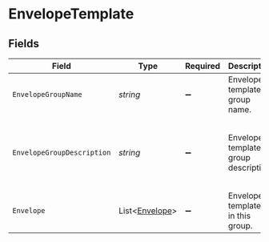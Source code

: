 # EnvelopeTemplate


## Fields

| Field                                                 | Type                                                  | Required                                              | Description                                           | Example                                               |
| ----------------------------------------------------- | ----------------------------------------------------- | ----------------------------------------------------- | ----------------------------------------------------- | ----------------------------------------------------- |
| `EnvelopeGroupName`                                   | *string*                                              | :heavy_minus_sign:                                    | Envelope template group name.                         | Koperty z logiem firmy                                |
| `EnvelopeGroupDescription`                            | *string*                                              | :heavy_minus_sign:                                    | Envelope template group description.                  | Koperty z logiem naszej firmy w lewym górnym rogu     |
| `Envelope`                                            | List<[Envelope](../../Models/Components/Envelope.md)> | :heavy_minus_sign:                                    | Envelope templates in this group.                     |                                                       |